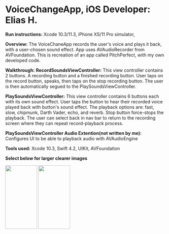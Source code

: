 # **VoiceChangeApp, iOS Developer: Elias H.**

**Run instructions:** 
Xcode 10.3/11.3, iPhone XS/11 Pro simulator, 

**Overview:** 
The VoiceChaneApp records the user's voice and plays it back, with a user-chosen sound effect. App uses AVAudioRecorder from AVFoundation. This is recreation of an app called PitchPerfect, with my own developed code.


**Walkthrough:**
**RecordSoundsViewController:** This view controller contains 2 buttons. A recording button and a finished recording button. User taps on the record button, speaks, then taps on the stop recording button. The user is then automatically segued to the PlaySoundsViewController. 

**PlaySoundsViewController:** 
This view controller contains 6 buttons each with its own sound effect. User taps the button to hear their recorded voice played back with button's sound effect. The playback options are: fast, slow, chipmunk, Darth Vader, echo, and reverb. Stop button force-stops the playback. The user can select back in nav bar to return to the recording screen where they can repeat record-playback process.

**PlaySoundsViewController Audio Extention(not written by me):**
Configures UI to be able to playback audio with AVAudioEngine

**Tools used:**
Xcode 10.3, Swift 4.2, UIKit, AVFoundation

**Select below for larger clearer images**
<p float="left">
<img src = "Tourist/Images/ScreenShot1.png" width="100" height="200">
<img src = "Tourist/Images/ScreenShot2.png" width="100" height="200">
</p>
